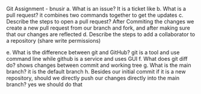 Git Assignment - bnusir
a. What is an issue?
It is a ticket like
b. What is a pull request?
it combines two commands together to get the updates
c. Describe the steps to open a pull request?
After Commiting the changes we create a new pull request from our branch and fork, and after making sure that our changes are reflected
d. Describe the steps to add a collaborator to a repository (share write permissions)

e. What is the difference between git and GitHub?
git is a tool and use command line while github is a service and uses GUI
f. What does git diff do?
shows changes between commit and working tree
g. What is the main branch?
it is the default branch
h. Besides our initial commit if it is a new repository, should we directly push our changes directly into the main branch?
yes we should do that
